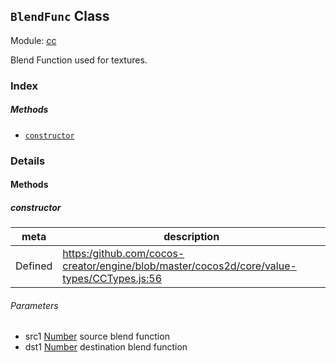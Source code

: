 ## `BlendFunc` Class



Module: [cc](../modules/cc.md)




Blend Function used for textures.

### Index



##### Methods

  - [`constructor`](#constructor) 



### Details




<!-- Method Block -->
#### Methods


##### constructor



| meta | description |
|------|-------------|
| Defined | [https:/github.com/cocos-creator/engine/blob/master/cocos2d/core/value-types/CCTypes.js:56](https:/github.com/cocos-creator/engine/blob/master/cocos2d/core/value-types/CCTypes.js#L56) |

###### Parameters
- src1 <a href="https://developer.mozilla.org/en/JavaScript/Reference/Global_Objects/Number" class="crosslink external" target="_blank">Number</a> source blend function
- dst1 <a href="https://developer.mozilla.org/en/JavaScript/Reference/Global_Objects/Number" class="crosslink external" target="_blank">Number</a> destination blend function



